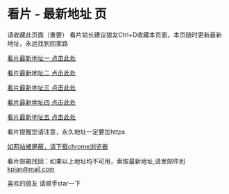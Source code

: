 # 看片 - 最新地址 页

请收藏此页面（重要）
看片站长建议狼友Ctrl+D收藏本页面，本页随时更新最新地址，永远找到回家路

[看片最新地址一 点击此处](https://8xzz.buzz/) 

[看片最新地址二 点击此处](https://8xzx.buzz/) 

[看片最新地址三 点击此处](https://8xzv.buzz/) 

[看片最新地址四 点击此处](https://80ad.buzz/) 

[看片最新地址五 点击此处](https://80ac.buzz/) 

看片提醒您请注意，永久地址一定要加https

[如网站被屏蔽，请下载chrome浏览器](https://8xe23.com/chrome_93.0.4577.82.apk) 

看片邮箱找回：如果以上地址均不可用，索取最新地址,请发邮件到 kpian@mail.com

喜欢的狼友 请顺手star一下
